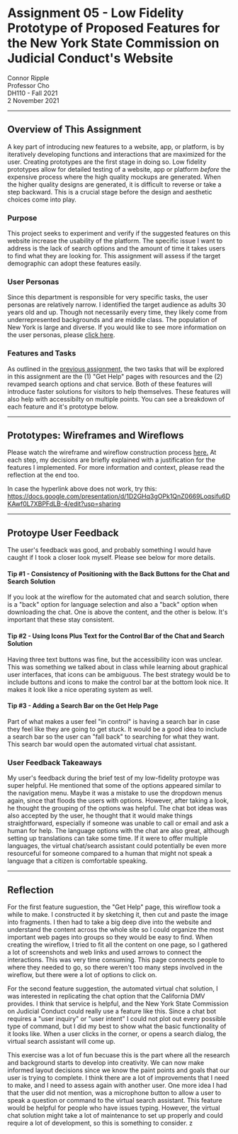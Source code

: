 # Assignment 05 - Low Fidelity Prototype of Proposed Features for the New York State Commission on Judicial Conduct's Website

Connor Ripple <br>
Professor Cho <br>
DH110 - Fall 2021 <br>
2 November 2021 <br>

---

## Overview of This Assignment

A key part of introducing new features to a website, app, or platform, is by iteratively developing functions and interactions that are maximized for the user. Creating prototypes are the first stage in doing so. Low fidelity prototypes allow for detailed testing of a website, app or platform *before* the expensive process where the high quality mockups are generated. When the higher quality designs are generated, it is difficult to reverse or take a step backward. This is a crucial stage before the design and aesthetic choices come into play. 

### Purpose 

This project seeks to experiment and verify if the suggested features on this website increase the usability of the platform. The specific issue I want to address is the lack of search options and the amount of time it takes users to find what they are looking for. This assignment will assess if the target demographic can adopt these features easily. 

### User Personas

Since this department is responsible for very specific tasks, the user personas are relatively narrow. I identified the target audience as adults 30 years old and up. Though not necessarily every time, they likely come from underrepresented backgrounds and are middle class. The population of New York is large and diverse. If you would like to see more information on the user personas, please [click here](https://github.com/cjripple/DH110-SEM1F/tree/main/assignment04). 

### Features and Tasks

As outlined in the [previous assignment,](https://github.com/cjripple/DH110-SEM1F/tree/main/assignment04) the two tasks that will be explored in this assignment are the (1) "Get Help" pages with resources and the (2) revamped search options and chat service. Both of these features will introduce faster solutions for visitors to help themselves. These features will also help with accessibilty on multiple points. You can see a breakdown of each feature and it's prototype below. 

---

## Prototypes: Wireframes and Wireflows

Please watch the wireframe and wireflow construction process [here.](https://docs.google.com/presentation/d/1D2GHq3gOPk1QnZ0669Loqsifu6DKAwf0L7XBPFdLB-4/edit?usp=sharing) At each step, my decisions are briefly explained with a justification for the features I implemented. For more information and context, please read the reflection at the end too. 

In case the hyperlink above does not work, try this: https://docs.google.com/presentation/d/1D2GHq3gOPk1QnZ0669Loqsifu6DKAwf0L7XBPFdLB-4/edit?usp=sharing

---

## Protoype User Feedback

The user's feedback was good, and probably something I would have caught if I took a closer look myself. Please see below for more details. 

#### Tip #1 - Consistency of Positioning with the Back Buttons for the Chat and Search Solution

If you look at the wireflow for the automated chat and search solution, there is a "back" option for language selection and also a "back" option when downloading the chat. One is above the content, and the other is below. It's important that these stay consistent. 

#### Tip #2 - Using Icons Plus Text for the Control Bar of the Chat and Search Solution

Having three text buttons was fine, but the accessibility icon was unclear. This was something we talked about in class while learning about graphical user interfaces, that icons can be ambiguous. The best strategy would be to include buttons and icons to make the control bar at the bottom look nice. It makes it look like a nice operating system as well. 

#### Tip #3 - Adding a Search Bar on the Get Help Page

Part of what makes a user feel "in control" is having a search bar in case they feel like they are going to get stuck. It would be a good idea to include a search bar so the user can "fall back" to searching for what they want. This search bar would open the automated virtual chat assistant. 

### User Feedback Takeaways 

My user's feedback during the brief test of my low-fidelity protoype was super helpful. He mentioned that some of the options appeared similar to the navigation menu. Maybe it was a mistake to use the dropdown menus again, since that floods the users with options. However, after taking a look, he thought the grouping of the options was helpful. The chat bot ideas was also accepted by the user, he thought that it would make things straightforward, especially if someone was unable to call or email and ask a human for help. The language options with the chat are also great, although setting up translations can take some time. If it were to offer multiple languages, the virtual chat/search assistant could potentially be even more resourceful for someone compared to a human that might not speak a language that a citizen is comfortable speaking. 

---

## Reflection


For the first feature suguestion, the "Get Help" page, this wireflow took a while to make. I constructed it by sketching it, then cut and paste the image into fragments. I then had to take a big deep dive into the website and understand the content across the whole site so I could organize the most important web pages into groups so they would be easy to find. When creating the wireflow, I tried to fit all the content on one page, so I gathered a lot of screenshots and web links and used arrows to connect the interactions. This was very time consuming. This page connects people to where they needed to go, so there weren't too many steps involved in the wireflow, but there were a lot of options to click on.  

For the second feature suggestion, the automated virtual chat solution, I was interested in replicating the chat option that the California DMV provides. I think that service is helpful, and the New York State Commission on Judicial Conduct could really use a feature like this. Since a chat bot requires a "user inquiry" or "user intent" I could not plot out every possible type of command, but I did my best to show what the basic functionality of it looks like. When a user clicks in the corner, or opens a search dialog, the virtual search assistant will come up.

This exercise was a lot of fun becuase this is the part where all the research and background starts to develop into creativity. We can now make informed layout decisions since we know the paint points and goals that our user is trying to complete. I think there are a lot of improvements that I need to make, and I need to assess again with another user. One more idea I had that the user did not mention, was a microphone button to allow a user to speak a question or command to the virtual search assistant. This feature would be helpful for people who have issues typing. However, the virtual chat solution might take a lot of maintenance to set up properly and could require a lot of development, so this is something to consider. z

